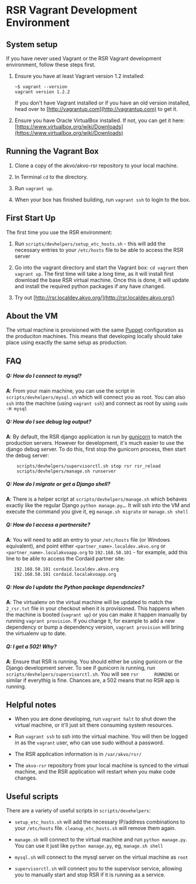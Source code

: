 # RSR Vagrant Development Environment 

## System setup

If you have never used Vagrant or the RSR Vagrant development environment, follow these steps first.

1. Ensure you have at least Vagrant version 1.2 installed:
    
       ~$ vagrant --version
	   vagrant version 1.2.2

   If you don't have Vagrant installed or if you have an old version installed, head over to [http://vagrantup.com](http://vagrantup.com) to get it.
   
2. Ensure you have Oracle VirtualBox installed. If not, you can get it here: [https://www.virtualbox.org/wiki/Downloads](https://www.virtualbox.org/wiki/Downloads)

## Running the Vagrant Box

1. Clone a copy of the akvo/akvo-rsr repository to your local machine.

2. In Terminal `cd` to the directory.

3. Run `vagrant up`.

4. When your box has finished building, run `vagrant ssh` to login to the box.


## First Start Up

The first time you use the RSR environment:

1. Run `scripts/devhelpers/setup_etc_hosts.sh` - this will add the necessary entries to your `/etc/hosts` file to be able to access the RSR server

2. Go into the vagrant directory and start the Vagrant box: `cd vagrant` then `vagrant up`. The first time will take a long time, as it will install first download the base RSR virtual machine. Once this is done, it will update and install the required python packages if any have changed.

3. Try out [http://rsr.localdev.akvo.org/](http://rsr.localdev.akvo.org/)


## About the VM

The virtual machine is provisioned with the same [Puppet](http://puppetlabs.com/puppet/what-is-puppet) configuration as the produciton machines. This means that developing locally should take place using exactly the same setup as production.


## FAQ

##### Q: How do I connect to mysql?
**A**: From your main machine, you can use the script in `scripts/devhelpers/mysql.sh` which will connect you as root. You can also `ssh` into the machine (using `vagrant ssh`) and connect as root by using `sudo -H mysql`

##### Q: How do I see debug log output?
**A**: By default, the RSR django application is run by [gunicorn](http://gunicorn.org/) to match the production servers. However for development, it's much easier to use the django debug server. To do this, first stop the gunicorn process, then start the debug server:

        scripts/devhelpers/supervisorctl.sh stop rsr rsr_reload
        scripts/devhelpers/manage.sh runserver
         
##### Q: How do I migrate or get a Django shell?
**A**: There is a helper script at `scripts/devhelpers/manage.sh` which behaves exactly like the regular Django `python manage.py…`. It will ssh into the VM and execute the command you give it, eg `manage.sh migrate` or `manage.sh shell`

##### Q: How do I access a partnersite?
**A**: You will need to add an entry to your `/etc/hosts` file (or Windows equivalent), and point either `<partner_name>.localdev.akvo.org` or `<partner_name>.localakvoapp.org` to `192.168.50.101` -  for example, add this line to be able to access the Cordaid partner site:

       192.168.50.101 cordaid.localdev.akvo.org
       192.168.50.101 cordaid.localakvoapp.org
       
##### Q: How do I update the Python package dependencies?
**A**: The virtualenv on the virtual machine will be updated to match the `2_rsr.txt` file in your checkout when it is provisioned. This happens when the machine is booted (`vagrant up`) or you can make it happen manually by running `vagrant provision`. If you change it, for example to add a new dependency or bump a dependency version, `vagrant provision` will bring the virtualenv up to date.

##### Q: I get a 502! Why?
**A**: Ensure that RSR is running. You should either be using gunicorn or the Django development server. To see if gunicorn is running, run `scripts/devhelpers/supervisorctl.sh`. You will see `rsr      RUNNING` or similar if everythig is fine. Chances are, a 502 means that no RSR app is running.



## Helpful notes

* When you are done developing, run `vagrant halt` to shut down the virtual machine, or it'll just sit there consuming system resources.
 
* Run `vagrant ssh` to ssh into the virtual machine. You will then be logged in as the `vagrant` user, who can use sudo without a password.

* The RSR application information is in `/var/akvo/rsr/`

* The `akvo-rsr` repository from your local machine is synced to the virtual machine, and the RSR application will restart when you make code changes.


## Useful scripts

There are a variety of useful scripts in `scripts/devehelpers`:

* `setup_etc_hosts.sh` will add the necessary IP/address combinations to your `/etc/hosts` file. `cleanup_etc_hosts.sh` will remove them again.

* `manage.sh` will connect to the virtual machine and run `python manage.py`. You can use it just like `python manage.py`, eg, `manage.sh shell`

* `mysql.sh` will connect to the mysql server on the virtual machine as `root`

* `supervisorctl.sh` will connect you to the supervisor service, allowing you to manually start and stop RSR if it is running as a service.


